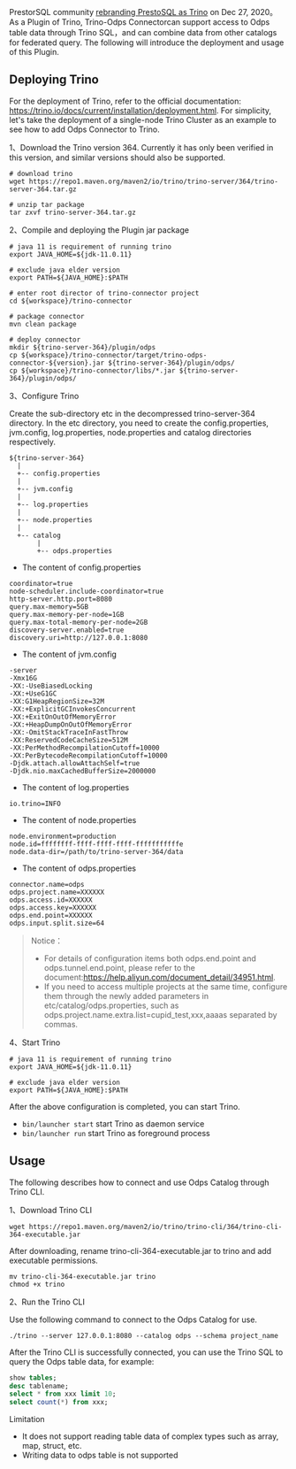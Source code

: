 PrestorSQL community [rebranding PrestoSQL as Trino](https://trino.io/blog/2020/12/27/announcing-trino.html) on Dec 27, 2020。 As a Plugin of Trino, Trino-Odps Connectorcan support access to Odps table data through Trino SQL，and can combine data from other catalogs for federated query. The following will introduce the deployment and usage of this Plugin.

## Deploying Trino

For the deployment of Trino, refer to the official documentation: https://trino.io/docs/current/installation/deployment.html. For simplicity, let's take the deployment of a single-node Trino Cluster as an example to see how to add Odps Connector to Trino. 


1、Download the Trino version 364. Currently it has only been verified in this version, and similar versions should also be supported.

```shell
# download trino 
wget https://repo1.maven.org/maven2/io/trino/trino-server/364/trino-server-364.tar.gz

# unzip tar package
tar zxvf trino-server-364.tar.gz
```

2、Compile and deploying the Plugin jar package

```shell
# java 11 is requirement of running trino
export JAVA_HOME=${jdk-11.0.11}

# exclude java elder version 
export PATH=${JAVA_HOME}:$PATH

# enter root director of trino-connector project
cd ${workspace}/trino-connector

# package connector
mvn clean package

# deploy connector
mkdir ${trino-server-364}/plugin/odps
cp ${workspace}/trino-connector/target/trino-odps-connector-${version}.jar ${trino-server-364}/plugin/odps/
cp ${workspace}/trino-connector/libs/*.jar ${trino-server-364}/plugin/odps/
```

3、Configure Trino

Create the sub-directory etc in the decompressed trino-server-364 directory. In the etc directory, you need to create the config.properties, jvm.config, log.properties, node.properties and catalog directories respectively.

```text
${trino-server-364}
  |
  +-- config.properties
  |
  +-- jvm.config
  |
  +-- log.properties
  |
  +-- node.properties
  |
  +-- catalog
       |
       +-- odps.properties

```

- The content of config.properties
```text
coordinator=true
node-scheduler.include-coordinator=true
http-server.http.port=8080
query.max-memory=5GB
query.max-memory-per-node=1GB
query.max-total-memory-per-node=2GB
discovery-server.enabled=true
discovery.uri=http://127.0.0.1:8080
```

- The content of jvm.config 
```text
-server
-Xmx16G
-XX:-UseBiasedLocking
-XX:+UseG1GC
-XX:G1HeapRegionSize=32M
-XX:+ExplicitGCInvokesConcurrent
-XX:+ExitOnOutOfMemoryError
-XX:+HeapDumpOnOutOfMemoryError
-XX:-OmitStackTraceInFastThrow
-XX:ReservedCodeCacheSize=512M
-XX:PerMethodRecompilationCutoff=10000
-XX:PerBytecodeRecompilationCutoff=10000
-Djdk.attach.allowAttachSelf=true
-Djdk.nio.maxCachedBufferSize=2000000
```

- The content of log.properties
```text
io.trino=INFO
```

- The content of node.properties
```text
node.environment=production
node.id=ffffffff-ffff-ffff-ffff-fffffffffffe
node.data-dir=/path/to/trino-server-364/data
```

- The content of odps.properties
```text
connector.name=odps
odps.project.name=XXXXXX
odps.access.id=XXXXXX
odps.access.key=XXXXXX
odps.end.point=XXXXXX
odps.input.split.size=64
```

> Notice：
> - For details of configuration items both odps.end.point and odps.tunnel.end.point, please refer to the document:https://help.aliyun.com/document_detail/34951.html. 
> - If you need to access multiple projects at the same time, configure them through the newly added parameters in etc/catalog/odps.properties, such as odps.project.name.extra.list=cupid_test,xxx,aaaas separated by commas.

4、Start Trino

```shell
# java 11 is requirement of running trino
export JAVA_HOME=${jdk-11.0.11}

# exclude java elder version 
export PATH=${JAVA_HOME}:$PATH
```

After the above configuration is completed, you can start Trino.

- `bin/launcher start` start Trino as daemon service
- `bin/launcher run` start Trino as foreground process

## Usage
The following describes how to connect and use Odps Catalog through Trino CLI.

1、Download Trino CLI

```shell
wget https://repo1.maven.org/maven2/io/trino/trino-cli/364/trino-cli-364-executable.jar
```

After downloading, rename trino-cli-364-executable.jar to trino and add executable permissions.
```shell
mv trino-cli-364-executable.jar trino
chmod +x trino
```

2、Run the Trino CLI

Use the following command to connect to the Odps Catalog for use.

```shell
./trino --server 127.0.0.1:8080 --catalog odps --schema project_name
```

After the Trino CLI is successfully connected, you can use the Trino SQL to query the Odps table data, for example:

```sql
show tables;
desc tablename;
select * from xxx limit 10;
select count(*) from xxx;
```

Limitation
- It does not support reading table data of complex types such as array, map, struct, etc.
- Writing data to odps table is not supported
